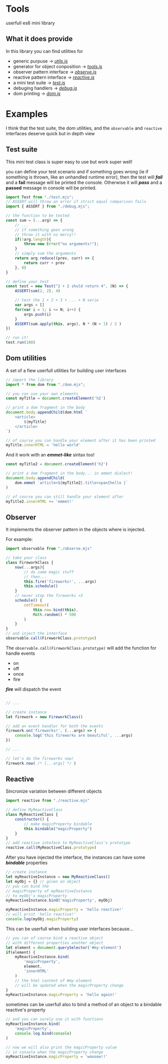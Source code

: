 Tools
===
userfull es6 mini library

## What it does provide

In this library you can find utilities for
* generic purpuse -> *[utils.js](doc/utils.md)*
* generator for object conposition -> *[tools.js](doc/tools.md)*
* observer pattern interface -> *[observe.js](doc/observe.md)*
* reactive pattern interface -> *[reactive.js](doc/reactive.md)*
* a mini test suite -> *[test.js](doc/test.md)*
* debuging handlers -> *[debug.js](doc/debug.md)*
* dom printing -> *[dom.js](doc/dom.md)*

# Examples

I think that the test suite, the dom utilities, and the ```observable``` and ```reactive``` interfaces deserve quick but in depth view

Test suite
---

This mini test class is super easy to use but work super well!

you can define your test scenario and if something goes wrong (ie if something is thrown, like an unhandled runtime error), then the test will ***fail*** and a **fail** message will be printed the console. Otherwise it will ***pass*** and a **passed** message in console will be printed.
```javascript
import Test from "./test.mjs";
// ASSERT will throw an error if strict equal comparison fails
import { ASSERT } from "./debug.mjs"; 

// the function to be tested
const sum = (...arg) => {
	// ...
	// if something goes wrong
	// throw it with no mercy!!
	if(!arg.length){
		throw new Error("no arguments!");
	}
	// simply sum the arguments
	return arg.reduce((prev, curr) => {
		return curr + prev
	}, 0)
}

// define your test
const test = new Test("2 + 2 shuld return 4", (N) => {
	ASSERT(sum(2, 2), 4)

	// test the 1 + 2 + 3 + ... + N serie
	var args = []
	for(var i = 1; i <= N; i++) {
		args.push(i)
	}
	ASSERT(sum.apply(this, args), N * (N + 1) / 2 )
})

// run it!
test.run(100)
```

Dom utilities
---

A set of a fiew userfull utilities for building user interfaces

```javascript
// import the library
import * from dom from "./dom.mjs";

// you can use your own elements
const myTitle = document.createElement('h2')

// print a dom fragment in the body
document.body.appendChild(dom.html `
	<article>
		${myTitle}
	</article>
`)

// of course you can handle your element after it has been printed 
myTitle.innerHTML = 'hello world'
```
And it work with an ***emmet-like*** sintax too!

```javascript
const myTitle2 = document.createElement('h2')

// print a dom fragment in the body... in emmet dialect!
document.body.appendChild(
	dom.emmet `article>${myTitle2}.title>span{hello }`
)

// of course you can still handle your element after
myTitle2.innerHTML += 'emmet!'
```

Observer
---

It implements the observer pattern in the objects where is injected.

For example:

```javascript
import observable from "./observe.mjs"

// take your class
class FireworkClass {
	now(...args){
		// do some magic stuff
		// then...
		this.fire('fireworks!', ...args)
		this.schedule()
	}
	// never stop the fireworks <3
	schedule() {
		setTimeout(
			this.now.bind(this),
			Math.random() * 500
		)
	}
}
// and inject the interface
observable.call(FireworkClass.prototype)
```
The `observable.call(FireworkClass.prototype)` will add the function for handle events
- on
- off
- once
- fire

***fire*** will dispatch the event
```javascript

// ...

// create instance
let firework = new FireworkClass()

// add an event handler for both the events
firework.on('fireworks!', (...args) => {
	console.log('this fireworks are beautiful', ...args)
})

// ...

// let's do the fireworks now!
firework.now( /* [...args] */ )
```

Reactive
---
Sincronize variation between different objects
```javascript
import reactive from "./reactive.mjs"

// define MyReactiveClass
class MyReactiveClass {
	constructor() {
		// make magicProperty bindable
		this.bindable("magicProperty")
	}
}
// add reactive inteface to MyReactiveClass's prototype
reactive.call(MyReactiveClass.prototype)
```
After you have injected the interface, the instances can have some ***bindable*** properties
```javascript
// create instance
let myReactiveInstance = new MyReactiveClass()
let myObj = {} // given an object
// you can bind the
// magicProperty of myReactiveInstance
// to myObj's magicProperty
myReactiveInstance.bind('magicProperty', myObj)

myReactiveInstance.magicProperty = 'hello reactive!'
// will print 'hello reactive!'
console.log(myObj.magicProperty)
```
This can be userfull when building user interfaces because...
```javascript
// you can of course bind a reactive object
// with different properties another object
let element = document.querySelector('#my-element')
if(element) {
	myReactiveInstance.bind(
		'magicProperty',
		element,
		'innerHTML'
	)
	// the html content of #my-element
	// will be updated when the magicProperty change
}
myReactiveInstance.magicProperty = 'hello again!'
```
sometimes can be userfull also to bind a method of an object to a bindable reactive's property
```javascript
// and you can surely use it with functions
myReactiveInstance.bind(
	'magicProperty',
	console.log.bind(console)
)

// now we will also print the magicProperty value
// in console when the magicProperty change
myReactiveInstance.magicProperty = 'woooow!!'
```
